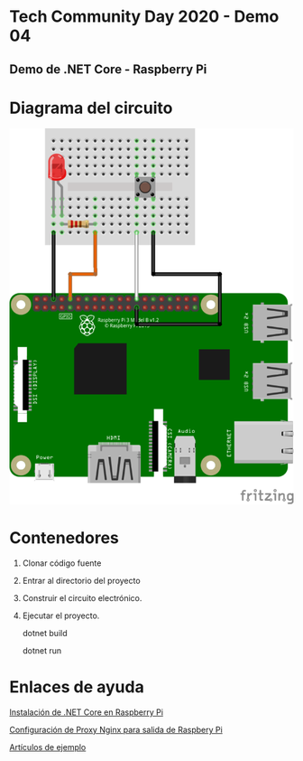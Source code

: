 # Tech Community Day 2020 - Demo 04
## Demo de .NET Core - Raspberry Pi
# Diagrama del circuito

![image info](./img/diagrama.png)

# Contenedores

1. Clonar código fuente
2. Entrar al directorio del proyecto
3. Construir el circuito electrónico.
4. Ejecutar el proyecto.
    
    dotnet build
    
    dotnet run

# Enlaces de ayuda

[Instalación de .NET Core en Raspberry Pi](https://elbruno.com/2019/12/30/raspberypi-how-to-install-net-core-3-1-in-a-raspberry-pi-4/)

[Configuración de Proxy Nginx para salida de Raspbery Pi](https://thomaslevesque.com/2018/04/17/hosting-an-asp-net-core-2-application-on-a-raspberry-pi/)

[Artículos de ejemplo](https://www.petecodes.co.uk/explorations-in-dot-net-core-3-0-for-raspberry-pi-part-2/)